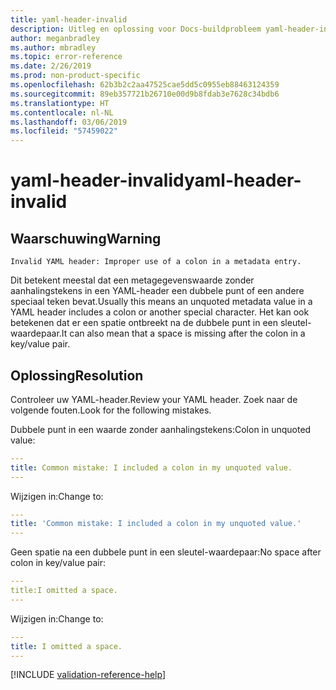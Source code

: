 ```yaml
---
title: yaml-header-invalid
description: Uitleg en oplossing voor Docs-buildprobleem yaml-header-invalid
author: meganbradley
ms.author: mbradley
ms.topic: error-reference
ms.date: 2/26/2019
ms.prod: non-product-specific
ms.openlocfilehash: 62b3b2c2aa47525cae5dd5c0955eb88463124359
ms.sourcegitcommit: 89eb357721b26710e00d9b8fdab3e7628c34bdb6
ms.translationtype: HT
ms.contentlocale: nl-NL
ms.lasthandoff: 03/06/2019
ms.locfileid: "57459022"
---
```

# <a name="yaml-header-invalid"></a><span data-ttu-id="905ff-103">yaml-header-invalid</span><span class="sxs-lookup"><span data-stu-id="905ff-103">yaml-header-invalid</span></span>

## <a name="warning"></a><span data-ttu-id="905ff-104">Waarschuwing</span><span class="sxs-lookup"><span data-stu-id="905ff-104">Warning</span></span>

`Invalid YAML header: Improper use of a colon in a metadata entry.`

<span data-ttu-id="905ff-105">Dit betekent meestal dat een metagegevenswaarde zonder aanhalingstekens in een YAML-header een dubbele punt of een andere speciaal teken bevat.</span><span class="sxs-lookup"><span data-stu-id="905ff-105">Usually this means an unquoted metadata value in a YAML header includes a colon or another special character.</span></span> <span data-ttu-id="905ff-106">Het kan ook betekenen dat er een spatie ontbreekt na de dubbele punt in een sleutel-waardepaar.</span><span class="sxs-lookup"><span data-stu-id="905ff-106">It can also mean that a space is missing after the colon in a key/value pair.</span></span>

## <a name="resolution"></a><span data-ttu-id="905ff-107">Oplossing</span><span class="sxs-lookup"><span data-stu-id="905ff-107">Resolution</span></span>

<span data-ttu-id="905ff-108">Controleer uw YAML-header.</span><span class="sxs-lookup"><span data-stu-id="905ff-108">Review your YAML header.</span></span> <span data-ttu-id="905ff-109">Zoek naar de volgende fouten.</span><span class="sxs-lookup"><span data-stu-id="905ff-109">Look for the following mistakes.</span></span>

<span data-ttu-id="905ff-110">Dubbele punt in een waarde zonder aanhalingstekens:</span><span class="sxs-lookup"><span data-stu-id="905ff-110">Colon in unquoted value:</span></span>

```yml
---
title: Common mistake: I included a colon in my unquoted value.
---
```

<span data-ttu-id="905ff-111">Wijzigen in:</span><span class="sxs-lookup"><span data-stu-id="905ff-111">Change to:</span></span>

```yml
---
title: 'Common mistake: I included a colon in my unquoted value.'
---
```

<span data-ttu-id="905ff-112">Geen spatie na een dubbele punt in een sleutel-waardepaar:</span><span class="sxs-lookup"><span data-stu-id="905ff-112">No space after colon in key/value pair:</span></span>

```yml
---
title:I omitted a space.
---
```

<span data-ttu-id="905ff-113">Wijzigen in:</span><span class="sxs-lookup"><span data-stu-id="905ff-113">Change to:</span></span>

```yml
---
title: I omitted a space.
---
```

<!--make sure to add this file to your includes folder and verify the path-->
[!INCLUDE [validation-reference-help](includes/validation-reference-help.md)]

